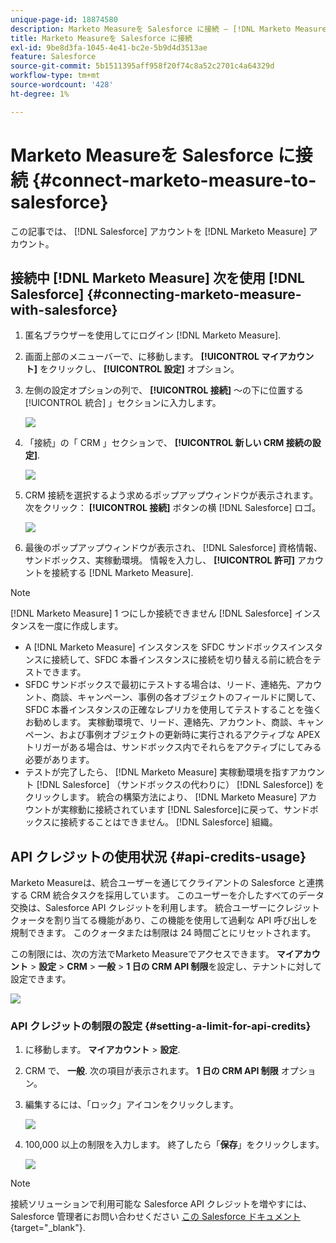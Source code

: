 ```yaml
---
unique-page-id: 18874580
description: Marketo Measureを Salesforce に接続 — [!DNL Marketo Measure]  — 製品ドキュメント
title: Marketo Measureを Salesforce に接続
exl-id: 9be8d3fa-1045-4e41-bc2e-5b9d4d3513ae
feature: Salesforce
source-git-commit: 5b1511395aff958f20f74c8a52c2701c4a64329d
workflow-type: tm+mt
source-wordcount: '428'
ht-degree: 1%

---
```


# Marketo Measureを Salesforce に接続 {#connect-marketo-measure-to-salesforce}

この記事では、 [!DNL Salesforce] アカウントを [!DNL Marketo Measure] アカウント。

## 接続中 [!DNL Marketo Measure] 次を使用 [!DNL Salesforce] {#connecting-marketo-measure-with-salesforce}

1. 匿名ブラウザーを使用してにログイン [!DNL Marketo Measure].

1. 画面上部のメニューバーで、に移動します。 **[!UICONTROL マイアカウント]** をクリックし、 **[!UICONTROL 設定]** オプション。

1. 左側の設定オプションの列で、 **[!UICONTROL 接続]** ～の下に位置する [!UICONTROL 統合] 」セクションに入力します。

   ![](assets/connect-marketo-measure-to-salesforce-1.png)

1. 「接続」の「 CRM 」セクションで、 **[!UICONTROL 新しい CRM 接続の設定]**.

   ![](assets/connect-marketo-measure-to-salesforce-2.png)

1. CRM 接続を選択するよう求めるポップアップウィンドウが表示されます。 次をクリック： **[!UICONTROL 接続]** ボタンの横 [!DNL Salesforce] ロゴ。

   ![](assets/connect-marketo-measure-to-salesforce-3.png)

1. 最後のポップアップウィンドウが表示され、 [!DNL Salesforce] 資格情報、サンドボックス、実稼動環境。 情報を入力し、 **[!UICONTROL 許可]** アカウントを接続する [!DNL Marketo Measure].

>[!NOTE]
>
>[!DNL Marketo Measure] 1 つにしか接続できません [!DNL Salesforce] インスタンスを一度に作成します。
>
>* A [!DNL Marketo Measure] インスタンスを SFDC サンドボックスインスタンスに接続して、SFDC 本番インスタンスに接続を切り替える前に統合をテストできます。
>* SFDC サンドボックスで最初にテストする場合は、リード、連絡先、アカウント、商談、キャンペーン、事例の各オブジェクトのフィールドに関して、SFDC 本番インスタンスの正確なレプリカを使用してテストすることを強くお勧めします。 実稼動環境で、リード、連絡先、アカウント、商談、キャンペーン、および事例オブジェクトの更新時に実行されるアクティブな APEXトリガーがある場合は、サンドボックス内でそれらをアクティブにしてみる必要があります。
>* テストが完了したら、 [!DNL Marketo Measure] 実稼動環境を指すアカウント [!DNL Salesforce] （サンドボックスの代わりに） [!DNL Salesforce]) をクリックします。 統合の構築方法により、 [!DNL Marketo Measure] アカウントが実稼動に接続されています [!DNL Salesforce]に戻って、サンドボックスに接続することはできません。 [!DNL Salesforce] 組織。

## API クレジットの使用状況 {#api-credits-usage}

Marketo Measureは、統合ユーザーを通じてクライアントの Salesforce と連携する CRM 統合タスクを採用しています。 このユーザーを介したすべてのデータ交換は、Salesforce API クレジットを利用します。 統合ユーザーにクレジットクォータを割り当てる機能があり、この機能を使用して過剰な API 呼び出しを規制できます。 このクォータまたは制限は 24 時間ごとにリセットされます。

この制限には、次の方法でMarketo Measureでアクセスできます。 **マイアカウント** > **設定** > **CRM** > **一般** > **1 日の CRM API 制限**&#x200B;を設定し、テナントに対して設定できます。

![](assets/connect-marketo-measure-to-salesforce-4.png)

### API クレジットの制限の設定 {#setting-a-limit-for-api-credits}

1. に移動します。 **マイアカウント** > **設定**.

1. CRM で、 **一般**. 次の項目が表示されます。 **1 日の CRM API 制限** オプション。

1. 編集するには、「ロック」アイコンをクリックします。

   ![](assets/connect-marketo-measure-to-salesforce-5.png)

1. 100,000 以上の制限を入力します。 終了したら「**保存**」をクリックします。

   ![](assets/connect-marketo-measure-to-salesforce-6.png)

>[!NOTE]
>
>接続ソリューションで利用可能な Salesforce API クレジットを増やすには、Salesforce 管理者にお問い合わせください [この Salesforce ドキュメント](https://developer.salesforce.com/docs/atlas.en-us.salesforce_app_limits_cheatsheet.meta/salesforce_app_limits_cheatsheet/salesforce_app_limits_platform_api.htm){target="_blank"}.

